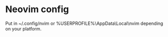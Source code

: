 # Neovim config

Put in ~/.config/nvim or %USERPROFILE%\AppData\Local\nvim depending on your platform.
